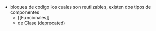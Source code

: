 - bloques de codigo los cuales son reutilzables, existen dos tipos de componentes
	- [[Funcionales]]
	- de Clase (deprecated)